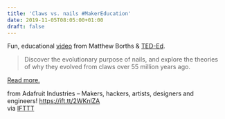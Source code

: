 ```yaml
---
title: 'Claws vs. nails #MakerEducation'
date: 2019-11-05T08:05:00+01:00
draft: false
---
```


Fun, educational [video](https://www.youtube.com/watch?v=7w2gCBL1MCg) from Matthew Borths & [TED-Ed](https://www.youtube.com/channel/UCsooa4yRKGN_zEE8iknghZA).

> Discover the evolutionary purpose of nails, and explore the theories of why they evolved from claws over 55 million years ago.

[Read more.](https://www.youtube.com/watch?v=7w2gCBL1MCg)

  
  
from Adafruit Industries – Makers, hackers, artists, designers and engineers! https://ift.tt/2WKnlZA  
via [IFTTT](https://ifttt.com/?ref=da&site=blogger)